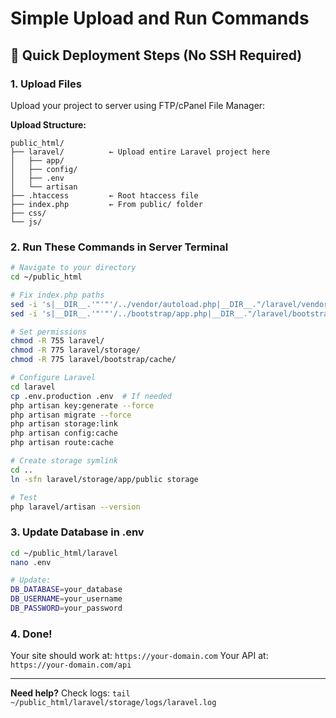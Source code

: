 # Simple Upload and Run Commands

## 🚀 Quick Deployment Steps (No SSH Required)

### 1. Upload Files
Upload your project to server using FTP/cPanel File Manager:

**Upload Structure:**
```
public_html/
├── laravel/          ← Upload entire Laravel project here
│   ├── app/
│   ├── config/
│   ├── .env
│   └── artisan
├── .htaccess         ← Root htaccess file
├── index.php         ← From public/ folder
├── css/
└── js/
```

### 2. Run These Commands in Server Terminal

```bash
# Navigate to your directory
cd ~/public_html

# Fix index.php paths
sed -i 's|__DIR__.'"'"'/../vendor/autoload.php|__DIR__."/laravel/vendor/autoload.php|g' index.php
sed -i 's|__DIR__.'"'"'/../bootstrap/app.php|__DIR__."/laravel/bootstrap/app.php|g' index.php

# Set permissions
chmod -R 755 laravel/
chmod -R 775 laravel/storage/
chmod -R 775 laravel/bootstrap/cache/

# Configure Laravel
cd laravel
cp .env.production .env  # If needed
php artisan key:generate --force
php artisan migrate --force
php artisan storage:link
php artisan config:cache
php artisan route:cache

# Create storage symlink
cd ..
ln -sfn laravel/storage/app/public storage

# Test
php laravel/artisan --version
```

### 3. Update Database in .env
```bash
cd ~/public_html/laravel
nano .env

# Update:
DB_DATABASE=your_database
DB_USERNAME=your_username  
DB_PASSWORD=your_password
```

### 4. Done! 
Your site should work at: `https://your-domain.com`
Your API at: `https://your-domain.com/api`

---

**Need help?** Check logs: `tail ~/public_html/laravel/storage/logs/laravel.log`